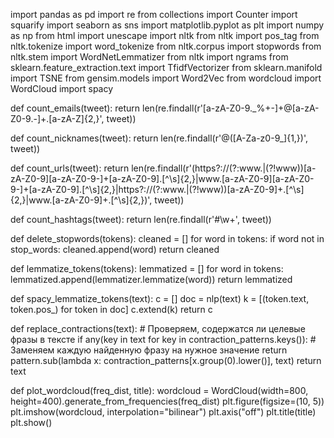 import pandas as pd
import re
from collections import Counter
import squarify
import seaborn as sns
import matplotlib.pyplot as plt
import numpy as np
from html import unescape
import nltk
from nltk import pos_tag
from nltk.tokenize import word_tokenize
from nltk.corpus import stopwords
from nltk.stem import WordNetLemmatizer
from nltk import ngrams
from sklearn.feature_extraction.text import TfidfVectorizer
from sklearn.manifold import TSNE
from gensim.models import Word2Vec
from wordcloud import WordCloud
import spacy

def count_emails(tweet):
    return len(re.findall(r'[a-zA-Z0-9._%+-]+@[a-zA-Z0-9.-]+\.[a-zA-Z]{2,}', tweet))

def count_nicknames(tweet):
    return len(re.findall(r'@([A-Za-z0-9_]{1,})', tweet))

def count_urls(tweet):
    return len(re.findall(r'(https?:\/\/(?:www\.|(?!www))[a-zA-Z0-9][a-zA-Z0-9-]+[a-zA-Z0-9]\.[^\s]{2,}|www\.[a-zA-Z0-9][a-zA-Z0-9-]+[a-zA-Z0-9]\.[^\s]{2,}|https?:\/\/(?:www\.|(?!www))[a-zA-Z0-9]+\.[^\s]{2,}|www\.[a-zA-Z0-9]+\.[^\s]{2,})', tweet))

def count_hashtags(tweet):
    return len(re.findall(r'#\w+', tweet))

def delete_stopwords(tokens):
    cleaned = []
    for word in tokens:
        if word not in stop_words:
            cleaned.append(word)
    return cleaned

def lemmatize_tokens(tokens):
    lemmatized = []
    for word in tokens:
        lemmatized.append(lemmatizer.lemmatize(word))
    return lemmatized

def spacy_lemmatize_tokens(text):
    c = []
    doc = nlp(text)
    k = [(token.text, token.pos_) for token in doc]
    c.extend(k)
    return c

def replace_contractions(text):
    # Проверяем, содержатся ли целевые фразы в тексте
    if any(key in text for key in contraction_patterns.keys()):
    # Заменяем каждую найденную фразу на нужное значение
        return pattern.sub(lambda x: contraction_patterns[x.group(0).lower()], text)
    return text

def plot_wordcloud(freq_dist, title):
    wordcloud = WordCloud(width=800, height=400).generate_from_frequencies(freq_dist)
    plt.figure(figsize=(10, 5))
    plt.imshow(wordcloud, interpolation="bilinear")
    plt.axis("off")
    plt.title(title)
    plt.show()
